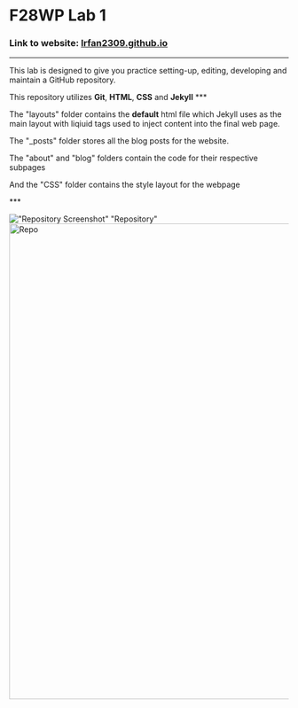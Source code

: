 # F28WP Lab 1


### Link to website: [Irfan2309.github.io](https://irfan2309.github.io)
***

<p>This lab is designed to give you practice setting-up, editing, developing and maintain a GitHub repository.</p>
<p>This repository utilizes <b>Git</b>, <b>HTML</b>, <b>CSS</b> and <b>Jekyll</b>
***
  
<p>The "layouts" folder contains the <b>default</b> html file which Jekyll uses as the main layout with liqiuid tags used to inject content into the final web page. </p>
  
<p>The "_posts" folder stores all the blog posts for the website.</p>

<p>The "about" and "blog" folders contain the code for their respective subpages</p>
<p>And the "CSS" folder contains the style layout for the webpage</p>
***

!["Repository Screenshot"](/path/to/Repo.png) "Repository"
<img width="859" alt="Repo" src="https://user-images.githubusercontent.com/90820501/135032705-f7fd4a3a-0091-43d9-8958-6f9e0963ed0f.png">
